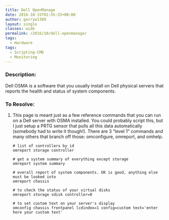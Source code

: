 ```yaml
---
title: Dell OpenManage
date: 2016-10-15T02:55:33+00:00
author: gerryw1389
layout: single
classes: wide
permalink: /2016/10/dell-openmanage/
tags:
  - Hardware
tags:
  - Scripting-CMD
  - Monitoring
---
```

<!--more-->

### Description:

Dell OSMA is a software that you usually install on Dell physical servers that reports the health and status of system components.

### To Resolve:

1. This page is meant just as a few reference commands that you can run on a Dell server with OSMA installed. You could probably script this, but I just setup a PRTG sensor that pulls all this data automatically (somebody had to write it though!). There are 3 &#8220;level 1&#8221; commands and many others that branch off those: omconfigure, omreport, and omhelp.

   ```escape
   # list of controllers by id  
   omreport storage controller

   # get a system summary of everything except storage  
   omreport system summary

   # overall report of system components. OK is good, anything else must be looked into  
   omreport chassis

   # to check the status of your virtual disks  
   omreport storage vdisk controller=0

   # to set custom text on your server's display  
   omconfig chassis frontpanel lcdindex=1 config=custom text='enter here your custom text'
   ```

